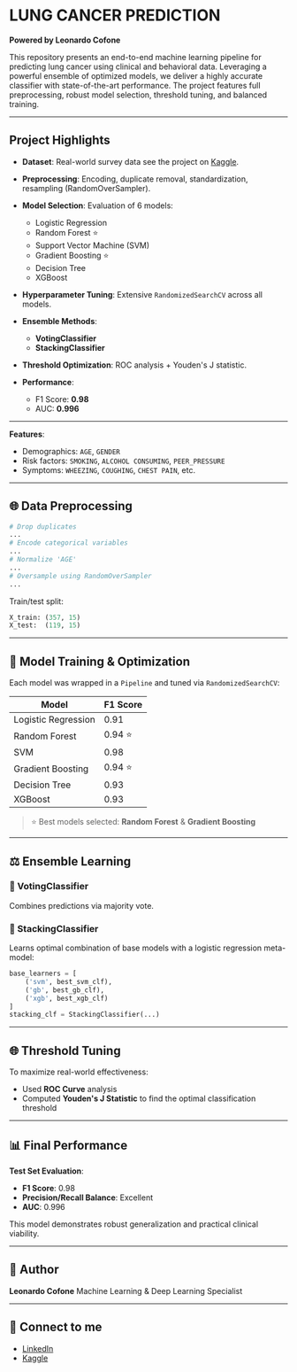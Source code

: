 # LUNG CANCER PREDICTION

**Powered by Leonardo Cofone**

This repository presents an end-to-end machine learning pipeline for predicting lung cancer using clinical and behavioral data. Leveraging a powerful ensemble of optimized models, we deliver a highly accurate classifier with state-of-the-art performance. The project features full preprocessing, robust model selection, threshold tuning, and balanced training.

---

## Project Highlights

* **Dataset**: Real-world survey data see the project on [Kaggle](https://www.kaggle.com/code/zlatan599/f1-0-98-lung-cancer-prediction).
* **Preprocessing**: Encoding, duplicate removal, standardization, resampling (RandomOverSampler).
* **Model Selection**: Evaluation of 6 models:

  * Logistic Regression
  * Random Forest ⭐
  * Support Vector Machine (SVM)
  * Gradient Boosting ⭐
  * Decision Tree
  * XGBoost
* **Hyperparameter Tuning**: Extensive `RandomizedSearchCV` across all models.
* **Ensemble Methods**:

  * **VotingClassifier**
  * **StackingClassifier**
* **Threshold Optimization**: ROC analysis + Youden's J statistic.
* **Performance**:

  * F1 Score: **0.98**
  * AUC: **0.996**

---

**Features**:

* Demographics: `AGE`, `GENDER`
* Risk factors: `SMOKING`, `ALCOHOL CONSUMING`, `PEER_PRESSURE`
* Symptoms: `WHEEZING`, `COUGHING`, `CHEST PAIN`, etc.

---

## 🌐 Data Preprocessing

```python
# Drop duplicates
...
# Encode categorical variables
...
# Normalize 'AGE'
...
# Oversample using RandomOverSampler
...
```

Train/test split:

```python
X_train: (357, 15)
X_test:  (119, 15)
```

---

## 🔧 Model Training & Optimization

Each model was wrapped in a `Pipeline` and tuned via `RandomizedSearchCV`:

| Model               | F1 Score |
| ------------------- | -------- |
| Logistic Regression | 0.91     |
| Random Forest       | 0.94 ⭐   |
| SVM                 | 0.98     |
| Gradient Boosting   | 0.94 ⭐   |
| Decision Tree       | 0.93     |
| XGBoost             | 0.93     |

> ⭐ Best models selected: **Random Forest** & **Gradient Boosting**

---

## ⚖️ Ensemble Learning

### 🔹 VotingClassifier

Combines predictions via majority vote.

### 🔹 StackingClassifier

Learns optimal combination of base models with a logistic regression meta-model:

```python
base_learners = [
    ('svm', best_svm_clf),
    ('gb', best_gb_clf),
    ('xgb', best_xgb_clf)
]
stacking_clf = StackingClassifier(...)
```

---

## 🌐 Threshold Tuning

To maximize real-world effectiveness:

* Used **ROC Curve** analysis
* Computed **Youden's J Statistic** to find the optimal classification threshold

---

## 📊 Final Performance

**Test Set Evaluation**:

* **F1 Score**: 0.98
* **Precision/Recall Balance**: Excellent
* **AUC**: 0.996

This model demonstrates robust generalization and practical clinical viability.

---

## 🧡 Author

**Leonardo Cofone**
Machine Learning & Deep Learning Specialist

---

## 🔗 Connect to me

* [LinkedIn](https://www.linkedin.com/in/leonardo-cofone-914228361/)
* [Kaggle](https://www.kaggle.com/zlatan599)

